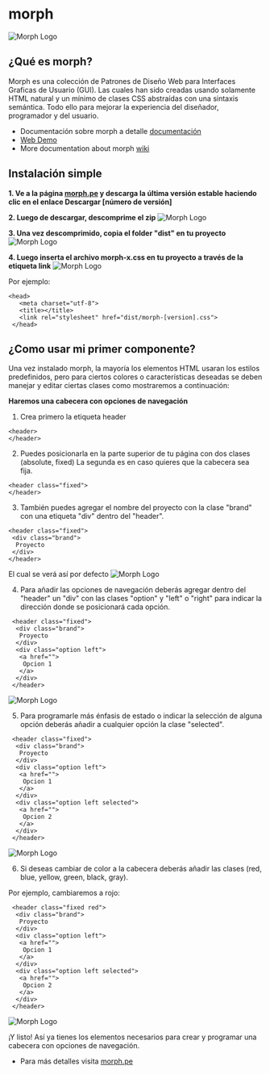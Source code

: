 # morph

![Morph Logo](https://image.ibb.co/iqOQ7F/morph_logo_mini_fw.png)

## ¿Qué es morph?

Morph es una colección de Patrones de Diseño Web para Interfaces Graficas de Usuario (GUI). Las cuales han sido creadas usando solamente HTML natural y un mínimo de clases CSS abstraídas con una sintaxis semántica. Todo ello para mejorar la experiencia del diseñador, programador y del usuario.

- Documentación sobre morph a detalle [documentación](https://github.com/techfano/morph/wiki/Morph-fundamentos)
- [Web Demo](https://morph-60313.firebaseapp.com/)
- More documentation about morph [wiki](https://github.com/techfano/morph/wiki/Soon-in-English)

## Instalación simple

**1. Ve a la página [morph.pe](https://morph.pe) y descarga la última versión estable haciendo clic en el enlace Descargar [número de versión]**

**2. Luego de descargar, descomprime el zip**
![Morph Logo](https://image.ibb.co/d8v87w/Descomprimir.png)

**3. Una vez descomprimido, copia el folder "dist" en tu proyecto**
![Morph Logo](https://image.ibb.co/gUUAnw/Proyecto1.png)

**4. Luego inserta el archivo morph-x.css en tu proyecto a través de la etiqueta link**
![Morph Logo](https://image.ibb.co/mrGefG/Proyecto2.png)

Por ejemplo:
 ``` [html]
 <head>
    <meta charset="utf-8">
    <title></title>
    <link rel="stylesheet" href="dist/morph-[version].css">
  </head>
 ```

## ¿Como usar mi primer componente?
 
Una vez instalado morph, la mayoría los elementos HTML usaran los estilos predefinidos, pero para ciertos colores o características deseadas se deben manejar y editar ciertas clases como mostraremos a continuación:

**Haremos una cabecera con opciones de navegación**

1. Crea primero la etiqueta header
 ``` [html]
 <header>
 </header>
 ```

2. Puedes posicionarla en la parte superior de tu página con dos clases (absolute, fixed) La segunda es en caso quieres que la cabecera sea fija.

 ``` [html]
 <header class="fixed">
 </header>
 ```
 
3. También puedes agregar el nombre del proyecto con la clase "brand" con una etiqueta "div" dentro del "header".
 ``` [html]
 <header class="fixed">
  <div class="brand">
   Proyecto
  </div>
 </header>
 ```
 El cual se verá así por defecto
 ![Morph Logo](https://image.ibb.co/d2c20G/header_basico.png)
 
 4. Para añadir las opciones de navegación deberás agregar dentro del "header" un "div" con las clases "option" y "left" o "right" para indicar la dirección donde se posicionará cada opción.

``` [html]
 <header class="fixed">
  <div class="brand">
   Proyecto
  </div>
  <div class="option left">
   <a href="">
    Opcion 1
   </a>
  </div>
 </header>
 ```
![Morph Logo](https://image.ibb.co/cgPbSw/header_option.png)

5. Para programarle más énfasis de estado o indicar la selección de alguna opción deberás añadir a cualquier opción la clase "selected".

``` [html]
 <header class="fixed">
  <div class="brand">
   Proyecto
  </div>
  <div class="option left">
   <a href="">
    Opcion 1
   </a>
  </div>
  <div class="option left selected">
   <a href="">
    Opcion 2
   </a>
  </div>
 </header>
 ```
![Morph Logo](https://image.ibb.co/mZEzfG/header_selected.png)

6. Si deseas cambiar de color a la cabecera deberás añadir las clases (red, blue, yellow, green, black, gray).

Por ejemplo, cambiaremos a rojo:

``` [html]
 <header class="fixed red">
  <div class="brand">
   Proyecto
  </div>
  <div class="option left">
   <a href="">
    Opcion 1
   </a>
  </div>
  <div class="option left selected">
   <a href="">
    Opcion 2
   </a>
  </div>
 </header>
```
![Morph Logo](https://image.ibb.co/czod7w/header_red.png)

¡Y listo! Así ya tienes los elementos necesarios para crear y programar una cabecera con opciones de navegación.

- Para más detalles visita [morph.pe](https://morph.pe)
